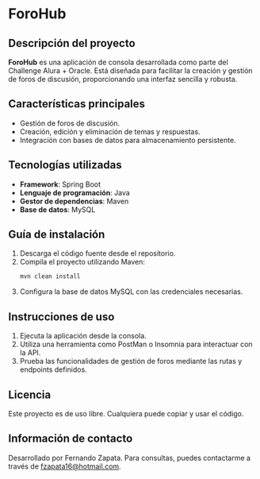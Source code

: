 # ForoHub

## Descripción del proyecto
**ForoHub** es una aplicación de consola desarrollada como parte del Challenge Alura + Oracle. Está diseñada para facilitar la creación y gestión de foros de discusión, proporcionando una interfaz sencilla y robusta.

## Características principales
- Gestión de foros de discusión.
- Creación, edición y eliminación de temas y respuestas.
- Integración con bases de datos para almacenamiento persistente.

## Tecnologías utilizadas
- **Framework**: Spring Boot
- **Lenguaje de programación**: Java
- **Gestor de dependencias**: Maven
- **Base de datos**: MySQL

## Guía de instalación
1. Descarga el código fuente desde el repositorio.
2. Compila el proyecto utilizando Maven:
   ```bash
   mvn clean install
   ```
3. Configura la base de datos MySQL con las credenciales necesarias.

## Instrucciones de uso
1. Ejecuta la aplicación desde la consola.
2. Utiliza una herramienta como PostMan o Insomnia para interactuar con la API.
3. Prueba las funcionalidades de gestión de foros mediante las rutas y endpoints definidos.

## Licencia
Este proyecto es de uso libre. Cualquiera puede copiar y usar el código.

## Información de contacto
Desarrollado por Fernando Zapata. Para consultas, puedes contactarme a través de [fzapata16@hotmail.com](mailto:fzapata16@hotmail.com).
